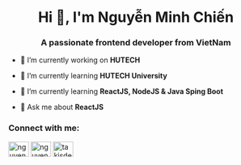 <h1 align="center">Hi 👋, I'm Nguyễn Minh Chiến</h1>
<h3 align="center">A passionate frontend developer from VietNam</h3>

- 🔭 I’m currently working on **HUTECH**

- 🌱 I’m currently learning **HUTECH University**

- 👯 I’m currently learning **ReactJS, NodeJS & Java Sping Boot**

- 💬 Ask me about **ReactJS**

<h3 align="left">Connect with me:</h3>
<p align="left">
<a href="https://linkedin.com/in/nguyenminhchien" target="blank"><img align="center" src="https://raw.githubusercontent.com/rahuldkjain/github-profile-readme-generator/master/src/images/icons/Social/linked-in-alt.svg" alt="nguyenminhchien" height="30" width="40" /></a>
<a href="https://fb.com/nguyenminhchien.nmc" target="blank"><img align="center" src="https://raw.githubusercontent.com/rahuldkjain/github-profile-readme-generator/master/src/images/icons/Social/facebook.svg" alt="nguyenminhchien.nmc" height="30" width="40" /></a>
<a href="https://instagram.com/takisdev.nmc" target="blank"><img align="center" src="https://raw.githubusercontent.com/rahuldkjain/github-profile-readme-generator/master/src/images/icons/Social/instagram.svg" alt="takisdev.nmc" height="30" width="40" /></a>
</p>

